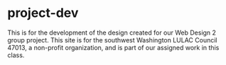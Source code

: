 # project-dev

This is for the development of the design created for our Web Design 2 group project.  This site is for the southwest Washington LULAC Council 47013, a non-profit organization, and is part of our assigned work in this class.

